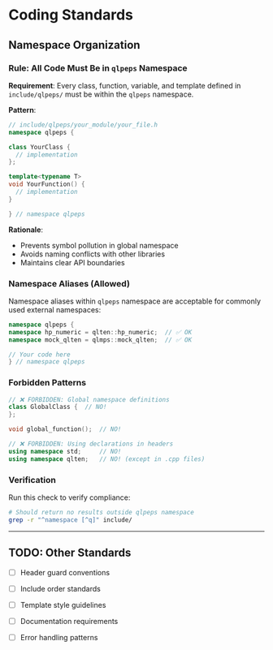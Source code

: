 # Coding Standards

## Namespace Organization

### Rule: All Code Must Be in `qlpeps` Namespace

**Requirement**: Every class, function, variable, and template defined in `include/qlpeps/` must be within the `qlpeps` namespace.

**Pattern**:
```cpp
// include/qlpeps/your_module/your_file.h
namespace qlpeps {

class YourClass {
  // implementation
};

template<typename T>
void YourFunction() {
  // implementation
}

} // namespace qlpeps
```

**Rationale**: 
- Prevents symbol pollution in global namespace
- Avoids naming conflicts with other libraries
- Maintains clear API boundaries

### Namespace Aliases (Allowed)

Namespace aliases within `qlpeps` namespace are acceptable for commonly used external namespaces:

```cpp
namespace qlpeps {
namespace hp_numeric = qlten::hp_numeric;  // ✅ OK
namespace mock_qlten = qlmps::mock_qlten;  // ✅ OK

// Your code here
} // namespace qlpeps
```

### Forbidden Patterns

```cpp
// ❌ FORBIDDEN: Global namespace definitions
class GlobalClass {  // NO!
};

void global_function();  // NO!

// ❌ FORBIDDEN: Using declarations in headers
using namespace std;     // NO!
using namespace qlten;   // NO! (except in .cpp files)
```

### Verification

Run this check to verify compliance:
```bash
# Should return no results outside qlpeps namespace
grep -r "^namespace [^q]" include/
```

---

## TODO: Other Standards

- [ ] Header guard conventions
- [ ] Include order standards  
- [ ] Template style guidelines
- [ ] Documentation requirements
- [ ] Error handling patterns

